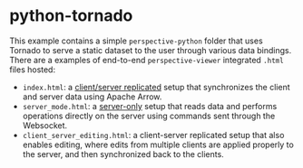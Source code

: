 # python-tornado

This example contains a simple `perspective-python` folder that uses Tornado to
serve a static dataset to the user through various data bindings. There are a
examples of end-to-end `perspective-viewer` integrated `.html` files hosted:

-   `index.html`: a
    [client/server replicated](https://perspective.finos.org/docs/md/server.html#clientserver-replicated)
    setup that synchronizes the client and server data using Apache Arrow.
-   `server_mode.html`: a
    [server-only](https://perspective.finos.org/docs/md/server.html#server-only)
    setup that reads data and performs operations directly on the server using
    commands sent through the Websocket.
-   `client_server_editing.html`: a client-server replicated setup that also
    enables editing, where edits from multiple clients are applied properly to
    the server, and then synchronized back to the clients.
